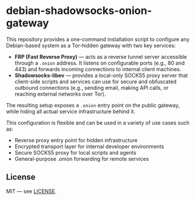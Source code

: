 # debian-shadowsocks-onion-gateway

This repository provides a one-command installation script to configure any Debian-based system as a Tor-hidden gateway with two key services:

- **FRP (Fast Reverse Proxy)** — acts as a reverse tunnel server accessible through a `.onion` address. It listens on configurable ports (e.g., 80 and 443) and forwards incoming connections to internal client machines.
- **Shadowsocks-libev** — provides a local-only SOCKS5 proxy server that client-side scripts and services can use for secure and obfuscated outbound connections (e.g., sending email, making API calls, or reaching external networks over Tor).

The resulting setup exposes a `.onion` entry point on the public gateway, while hiding all actual service infrastructure behind it.

This configuration is flexible and can be used in a variety of use cases such as:

- Reverse proxy entry point for hidden infrastructure
- Encrypted transport layer for internal developer environments
- Secure SOCKS5 proxy for local scripts and agents
- General-purpose .onion forwarding for remote services


## License

MIT — see [LICENSE](LICENSE).